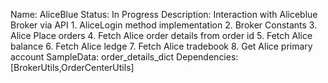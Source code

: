 Name: AliceBlue
Status: In Progress
Description: Interaction with Aliceblue Broker via API
            1. AliceLogin method implementation
            2. Broker Constants
            3. Alice Place orders
            4. Fetch Alice order details from order id
            5. Fetch Alice balance
            6. Fetch Alice ledge
            7. Fetch Alice tradebook
            8. Get Alice primary account
SampleData: order_details_dict
Dependencies: [BrokerUtils,OrderCenterUtils]
